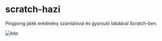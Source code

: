 # scratch-hazi
Pingpong játék eredmény számlálóval és gyorsuló labdával Scratch-ben.




![kép](https://github.com/Simitusi/scratch-hazi/assets/68022933/7892d8ca-805d-4051-9413-db0958abc25a)
